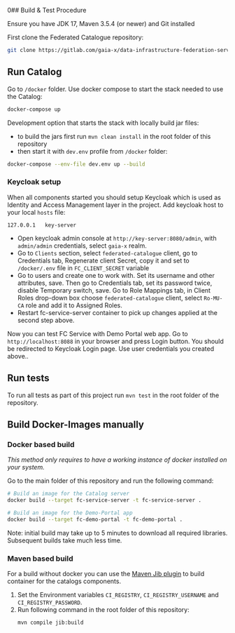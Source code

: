 0## Build & Test Procedure

Ensure you have JDK 17, Maven 3.5.4 (or newer) and Git installed

First clone the Federated Catalogue repository:

``` sh
git clone https://gitlab.com/gaia-x/data-infrastructure-federation-services/cat/fc-service.git
```

## Run Catalog
Go to `/docker` folder. Use docker compose to start the stack needed to use the Catalog:
 
``` sh
docker-compose up
```

Development option that starts the stack with locally build jar files:
- to build the jars first run `mvn clean install` in the root folder of this repository
- then start it with `dev.env` profile from `/docker` folder:

```sh
docker-compose --env-file dev.env up --build
```

### Keycloak setup

When all components started you should setup Keycloak which is used as Identity and Access Management layer in the project. Add keycloak host to your local `hosts` file:

```
127.0.0.1	key-server
```

- Open keycloak admin console at `http://key-server:8080/admin`, with `admin/admin` credentials, select `gaia-x` realm. 
- Go to `Clients` section, select `federated-catalogue` client, go to Credentials tab, Regenerate client Secret, copy it and set to `/docker/.env` file in `FC_CLIENT_SECRET` variable
- Go to users and create one to work with. Set its username and other attributes, save. Then go to Credentials tab, set its password twice, disable Temporary switch, save. Go to Role Mappings tab, in Client Roles drop-down box choose `federated-catalogue` client, select `Ro-MU-CA` role and add it to Assigned Roles.
- Restart fc-service-server container to pick up changes applied at the second step above.

Now you can test FC Service with Demo Portal web app. Go to `http://localhost:8088` in your browser and press Login button. You should be redirected to Keycloak Login page. Use  user credentials you created above..

## Run tests
To run all tests as part of this project run `mvn test` in the root folder of the repository.


## Build Docker-Images manually

### Docker based build 
*This method only requires to have a working instance of docker installed on your system.*

Go to the main folder of this repository and run the following command:
```sh
# Build an image for the Catalog server 
docker build --target fc-service-server -t fc-service-server . 

# Build an image for the Demo-Portal app 
docker build --target fc-demo-portal -t fc-demo-portal . 
```

Note: initial build may take up to 5 minutes to download all required libraries. Subsequent builds take much less time. 

### Maven based build
For a build without docker you can use the [Maven Jib plugin](https://github.com/GoogleContainerTools/jib) to build container for the catalogs components. 

1. Set the Environment variables `CI_REGISTRY`, `CI_REGISTRY_USERNAME` and `CI_REGISTRY_PASSWORD`.
2. Run following command in the root folder of this repository:
    ```sh
    mvn compile jib:build
    ```
    